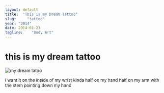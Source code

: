 ```yaml
---
layout: default
title:  "This is my Dream Tattoo"
slug:     "tattoo"
year: "2014"
date: 2014-01-23
tagline:    "Body Art"
---
```

# this is my dream tattoo

![my dream tatoo](http://cl.ly/TW5p/dream-tattoo.png)

i want it on the inside of my wrist kinda half on my hand half on my arm with the stem pointing down my hand

